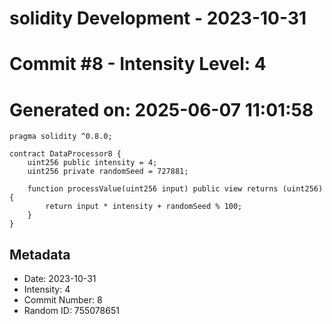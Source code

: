 ﻿# solidity Development - 2023-10-31
# Commit #8 - Intensity Level: 4
# Generated on: 2025-06-07 11:01:58
```solidity
pragma solidity ^0.8.0;

contract DataProcessor8 {
    uint256 public intensity = 4;
    uint256 private randomSeed = 727881;

    function processValue(uint256 input) public view returns (uint256) {
        return input * intensity + randomSeed % 100;
    }
}
```
## Metadata
- Date: 2023-10-31
- Intensity: 4
- Commit Number: 8
- Random ID: 755078651
